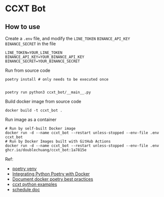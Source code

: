 # CCXT Bot

## How to use

Create a `.env` file, and modify the `LINE_TOKEN` `BINANCE_API_KEY` `BINANCE_SECRET` in the file
```
LINE_TOKEN=YOUR_LINE_TOKEN
BINANCE_API_KEY=YOUR_BINANCE_API_KEY
BINANCE_SECRET=YOUR_BINANCE_SECRET
```

Run from source code
```
poetry install # only needs to be executed once


poetry run python3 ccxt_bot/__main__.py
```

Build docker image from source code
```
docker build -t ccxt_bot .
```



Run image as a container 
```
# Run by self-built Docker image
docker run -d --name ccxt_bot --restart unless-stopped --env-file .env ccxt_bot
# Run by Docker Images built with GitHub Actions
docker run -d --name ccxt_bot --restart unless-stopped --env-file .env ghcr.io/doublechuang/ccxt_bot:1a7815e
```

Ref:
- [poetry venv](https://sean22492249.medium.com/%E5%9C%A8-vscode-%E7%9A%84-poetry-%E6%83%B3%E7%94%A8-python-interpreter-ec5f269b2930)
- [Integrating Python Poetry with Docker](https://stackoverflow.com/questions/53835198/integrating-python-poetry-with-docker)
- [Document docker poetry best practices](https://github.com/python-poetry/poetry/discussions/1879)
- [ccxt python examples](https://github.com/ccxt/ccxt/tree/master/examples/py)
- [schedule doc](https://schedule.readthedocs.io/en/stable/examples.html)